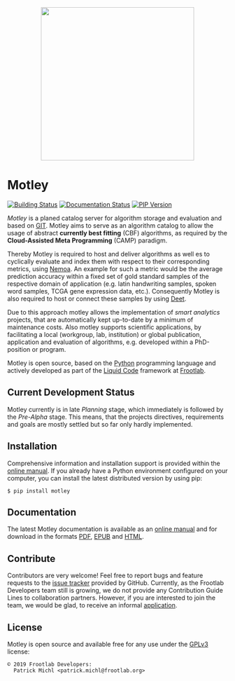 <div align="center">
  <img src="https://www.frootlab.org/images/fig/motley.svg" width=350px>
</div>

Motley
======

[![Building Status](https://travis-ci.org/frootlab/motley.svg?branch=master)](https://travis-ci.org/frootlab/motley)
[![Documentation Status](https://readthedocs.org/projects/motley/badge/?version=latest)](https://motley.readthedocs.io/en/latest/?badge=latest)
[![PIP Version](https://badge.fury.io/py/motley.svg)](https://badge.fury.io/py/motley)

*Motley* is a planed catalog server for algorithm storage and evaluation and
based on [GIT](https://git-scm.com/). Motley aims to serve as an algorithm
catalog to allow the usage of abstract **currently best fitting** (CBF)
algorithms, as required by the **Cloud-Assisted Meta Programming** (CAMP)
paradigm.

Thereby Motley is required to host and deliver algorithms as well es to
cyclically evaluate and index them with respect to their corresponding metrics,
using [Nemoa](https://www.frootlab.org/nemoa). An example for such a metric
would be the average prediction accuracy within a fixed set of gold standard
samples of the respective domain of application (e.g. latin handwriting samples,
spoken word samples, TCGA gene expression data, etc.). Consequently Motley is
also required to host or connect these samples by using
[Deet](https://www.frootlab.org/deet).

Due to this approach motley allows the implementation of *smart analytics*
projects, that are automatically kept up-to-date by a minimum of maintenance
costs. Also motley supports scientific applications, by facilitating a local
(workgroup, lab, institution) or global publication, application and evaluation
of algorithms, e.g. developed within a PhD-position or program.

Motley is open source, based on the [Python](https://www.python.org/)
programming language and actively developed as part of the [Liquid
Code](https://www.frootlab.org/liquid) framework at
[Frootlab](https://www.frootlab.org).

Current Development Status
--------------------------

Motley currently is in late *Planning* stage, which immediately is followed by
the *Pre-Alpha* stage. This means, that the projects directives, requirements
and goals are mostly settled but so far only hardly implemented.

Installation
------------

Comprehensive information and installation support is provided within the
[online manual](https://motley.readthedocs.io/en/latest/). If you already have a
Python environment configured on your computer, you can install the latest
distributed version by using pip:

    $ pip install motley

Documentation
-------------

The latest Motley documentation is available as an [online
manual](https://motley.readthedocs.io/en/latest/) and for download in the
formats [PDF](https://readthedocs.org/projects/motley/downloads/pdf/latest/),
[EPUB](https://readthedocs.org/projects/motley/downloads/epub/latest/) and
[HTML](https://readthedocs.org/projects/motley/downloads/htmlzip/latest/).

Contribute
----------

Contributors are very welcome! Feel free to report bugs and feature requests to
the [issue tracker](https://github.com/frootlab/motley/issues) provided by
GitHub. Currently, as the Frootlab Developers team still is growing, we do not
provide any Contribution Guide Lines to collaboration partners. However, if you
are interested to join the team, we would be glad, to receive an informal
[application](mailto:application@frootlab.org).

License
-------

Motley is open source and available free for any use under the
[GPLv3](https://www.gnu.org/licenses/gpl.html) license:

    © 2019 Frootlab Developers:
      Patrick Michl <patrick.michl@frootlab.org>
